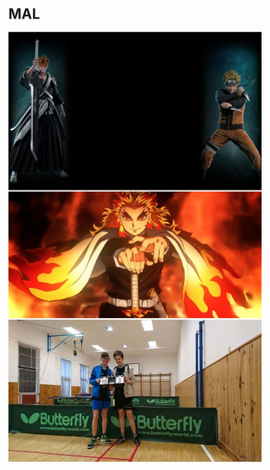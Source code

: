 # MAL
  
![](3042cb03c95755716dc8588f8ca181a3664e9e01.jpg)
![](Demon-Slayer-Best-Costumes-kyojuro-8.jpg)
![](Pinec.jpg)
